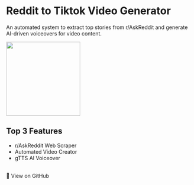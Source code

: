 # Reddit to Tiktok Video Generator
An automated system to extract top stories from r/AskReddit and generate AI-driven voiceovers for
video content.
<br>

<img src="https://intellifluence.com/wp-content/uploads/2019/07/tr.png" height="200">
<br>

## Top 3 Features
* r/AskReddit Web Scraper
* Automated Video Creator
* gTTS AI Voiceover
<br>

<div class="text-center my-4">
  <a href="https://github.com/ryannasr11/reddit-to-tiktok" 
     class="github-link bg-black text-white py-2 px-4 rounded inline-block">
    🚀 View on GitHub
  </a>
</div>

<style>
/* Dark mode styles */
body.dark-mode .github-link {
  background-color: white; /* White background in dark mode */
  color: black; /* Black text in dark mode */
}

/* Center the button and ensure spacing */
.github-link {
  text-align: center;
  text-decoration: none;
  display: inline-block;
  transition: all 0.3s ease; /* Smooth transition for dark mode */
}

/* Optional hover effect */
.github-link:hover {
  opacity: 0.8;
}
</style>

